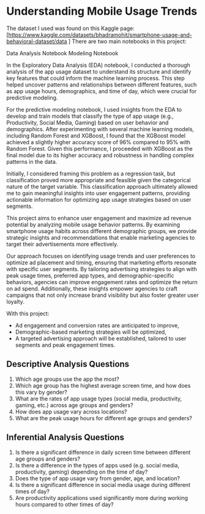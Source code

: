 # Understanding Mobile Usage Trends

The dataset I used was found on this Kaggle page: [https://www.kaggle.com/datasets/bhadramohit/smartphone-usage-and-behavioral-dataset/data
]
There are two main notebooks in this project:

Data Analysis Notebook
Modeling Notebook

In the Exploratory Data Analysis (EDA) notebook, I conducted a thorough analysis of the app usage dataset to understand its structure and identify key features that could inform the machine learning process. This step helped uncover patterns and relationships between different features, such as app usage hours, demographics, and time of day, which were crucial for predictive modeling.

For the predictive modeling notebook, I used insights from the EDA to develop and train models that classify the type of app usage (e.g., Productivity, Social Media, Gaming) based on user behavior and demographics. After experimenting with several machine learning models, including Random Forest and XGBoost, I found that the XGBoost model achieved a slightly higher accuracy score of 96% compared to 95% with Random Forest. Given this performance, I proceeded with XGBoost as the final model due to its higher accuracy and robustness in handling complex patterns in the data.

Initially, I considered framing this problem as a regression task, but classification proved more appropriate and feasible given the categorical nature of the target variable. This classification approach ultimately allowed me to gain meaningful insights into user engagement patterns, providing actionable information for optimizing app usage strategies based on user segments.

This project aims to enhance user engagement and maximize ad revenue potential by analyzing mobile usage behavior patterns. By examining smartphone usage habits across different demographic groups, we provide strategic insights and recommendations that enable marketing agencies to target their advertisements more effectively.

Our approach focuses on identifying usage trends and user preferences to optimize ad placement and timing, ensuring that marketing efforts resonate with specific user segments. By tailoring advertising strategies to align with peak usage times, preferred app types, and demographic-specific behaviors, agencies can improve engagement rates and optimize the return on ad spend. Additionally, these insights empower agencies to craft campaigns that not only increase brand visibility but also foster greater user loyalty.

With this project:

- Ad engagement and conversion rates are anticipated to improve,
- Demographic-based marketing strategies will be optimized,
- A targeted advertising approach will be established, tailored to user segments and peak engagement times. 

## Descriptive Analysis Questions

1. Which age groups use the app the most?
2. Which age group has the highest average screen time, and how does this vary by gender?
3. What are the rates of app usage types (social media, productivity, gaming, etc.) across age groups and genders?
4. How does app usage vary across locations?
5. What are the peak usage hours for different age groups and genders?

## Inferential Analysis Questions

1. Is there a significant difference in daily screen time between different age groups and genders?
2. Is there a difference in the types of apps used (e.g. social media, productivity, gaming) depending on the time of day?
3. Does the type of app usage vary from gender, age, and location?
4. Is there a significant difference in social media usage during different times of day?
5. Are productivity applications used significantly more during working hours compared to other times of day?
